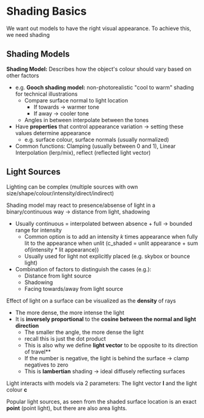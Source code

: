 # Shading Basics

We want out models to have the right visual appearance. To achieve this, we need shading

## Shading Models
**Shading Model:** Describes how the object's colour should vary based on other factors
- e.g. **Gooch shading model:** non-photorealistic "cool to warm" shading for technical illustrations
	- Compare surface normal to light location
		- If towards -> warmer tone
		- If away -> cooler tone
	- Angles in between interpolate between the tones
- Have **properties** that control appearance variation -> setting these values determine appearance
	- e.g. surface colour, surface normals (usually normalized)
- Common functions: Clamping (usually between 0 and 1), Linear Interpolation (lerp/mix), reflect (reflected light vector)

## Light Sources
Lighting can be complex (multiple sources with own size/shape/colour/intensity/direct/indirect)

Shading model may react to presence/absense of light in a binary/continuous way -> distance from light, shadowing
- Usually continuous = interpolated between absence + full -> bounded range for intensity
	- Common option is to add an intensity *k* times appearance when fully lit to the appearance when unlit (c_shaded = unlit appearance + sum of(intensity * lit appearance))
	- Usually used for light not explicitly placed (e.g. skybox or bounce light)
- Combination of factors to distinguish the cases (e.g.):
	- Distance from light source
	- Shadowing
	- Facing towards/away from light source

Effect of light on a surface can be visualized as the **density** of rays
- The more dense, the more intense the light
- It is **inversely proportional** to the **cosine between the normal and light direction**
	- The smaller the angle, the more dense the light
	- recall this is just the dot product
	- This is also why we define **light vector** to be opposite to its direction of travel**
	- If the number is negative, the light is behind the surface -> clamp negatives to zero
	- This is **lambertian** shading -> ideal diffusely reflecting surfaces

Light interacts with models via 2 parameters: The light vector **l** and the light colour **c**

Popular light sources, as seen from the shaded surface location is an exact **point** (point light), but there are also area lights.
